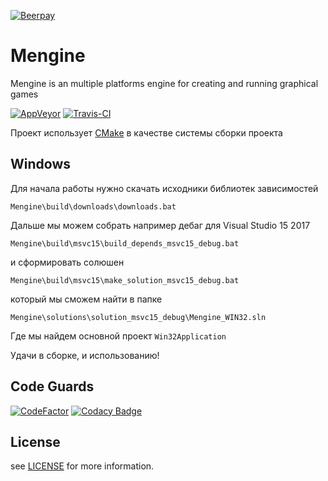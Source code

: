 [![Beerpay](https://beerpay.io/irov/Mengine/badge.svg?style=flat)](https://beerpay.io/irov/Mengine)

# Mengine

Mengine is an multiple platforms engine for creating and running graphical games

[![AppVeyor](https://ci.appveyor.com/api/projects/status/w9l085j2o2qn3ua5?svg=true)](https://ci.appveyor.com/project/irov/mengine) [![Travis-CI](https://travis-ci.org/irov/Mengine.svg?branch=master)](https://travis-ci.org/irov/Mengine)


Проект использует [CMake](https://cmake.org/) в качестве cистемы сборки проекта

## Windows
Для начала работы нужно скачать исходники библиотек зависимостей

`Mengine\build\downloads\downloads.bat`
    
Дальше мы можем собрать например дебаг для Visual Studio 15 2017

`Mengine\build\msvc15\build_depends_msvc15_debug.bat`

и сформировать солюшен

`Mengine\build\msvc15\make_solution_msvc15_debug.bat`
    
который мы сможем найти в папке

`Mengine\solutions\solution_msvc15_debug\Mengine_WIN32.sln`
    
Где мы найдем основной проект `Win32Application`

Удачи в сборке, и использованию!

Code Guards
-------

[![CodeFactor](https://www.codefactor.io/repository/github/irov/mengine/badge)](https://www.codefactor.io/repository/github/irov/mengine)
[![Codacy Badge](https://api.codacy.com/project/badge/Grade/830296ccc09541d4a03d8c3753f25dc4)](https://www.codacy.com/app/irov13/Mengine?utm_source=github.com&amp;utm_medium=referral&amp;utm_content=irov/Mengine&amp;utm_campaign=Badge_Grade)

License
-------
see [LICENSE](https://github.com/irov/libmovie/LICENSE) for more information.